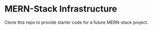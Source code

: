 # MERN-Stack Infrastructure

Clone this repo to provide starter code for a future MERN-stack project. 
